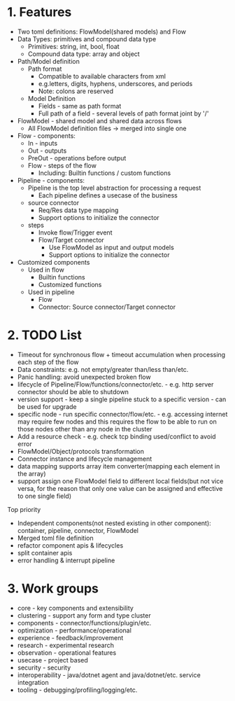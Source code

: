 # 1. Features

* Two toml definitions: FlowModel(shared models) and Flow
* Data Types: primitives and compound data type
    * Primitives: string, int, bool, float
    * Compound data type: array and object
* Path/Model definition
    * Path format
        * Compatible to available characters from xml
        * e.g.letters, digits, hyphens, underscores, and periods
        * Note: colons are reserved
    * Model Definition
        * Fields - same as path format
        * Full path of a field - several levels of path format joint by '/'
* FlowModel - shared model and shared data across flows
    * All FlowModel definition files -> merged into single one
* Flow - components:
    * In - inputs
    * Out - outputs
    * PreOut - operations before output
    * Flow - steps of the flow
        * Including: Builtin functions / custom functions
* Pipeline - components:
    * Pipeline is the top level abstraction for processing a request
        * Each pipeline defines a usecase of the business
    * source connector
        * Req/Res data type mapping
        * Support options to initialize the connector
    * steps
        * Invoke flow/Trigger event
        * Flow/Target connector
            * Use FlowModel as input and output models
            * Support options to initialize the connector
* Customized components
    * Used in flow
        * Builtin functions
        * Customized functions
    * Used in pipeline
        * Flow
        * Connector: Source connector/Target connector

# 2. TODO List

* Timeout for synchronous flow + timeout accumulation when processing each step of the flow
* Data constraints: e.g. not empty/greater than/less than/etc.
* Panic handling: avoid unexpected broken flow
* lifecycle of Pipeline/Flow/functions/connector/etc. - e.g. http server connector should be able to shutdown
* version support - keep a single pipeline stuck to a specific version - can be used for upgrade
* specific node - run specific connector/flow/etc. - e.g. accessing internet may require few nodes and this requires the
  flow to be able to run on those nodes other than any node in the cluster
* Add a resource check - e.g. check tcp binding used/conflict to avoid error
* FlowModel/Object/protocols transformation
* Connector instance and lifecycle management
* data mapping supports array item converter(mapping each element in the array)
* support assign one FlowModel field to different local fields(but not vice versa, for the reason that only one value
  can be assigned and effective to one single field)

Top priority

* Independent components(not nested existing in other component): container, pipeline, connector, FlowModel
* Merged toml file definition
* refactor component apis & lifecycles
* split container apis
* error handling & interrupt pipeline

# 3. Work groups

* core - key components and extensibility
* clustering - support any form and type cluster
* components - connector/functions/plugin/etc.
* optimization - performance/operational
* experience - feedback/improvement
* research - experimental research
* observation - operational features
* usecase - project based
* security - security
* interoperability - java/dotnet agent and java/dotnet/etc. service integration
* tooling - debugging/profiling/logging/etc.

